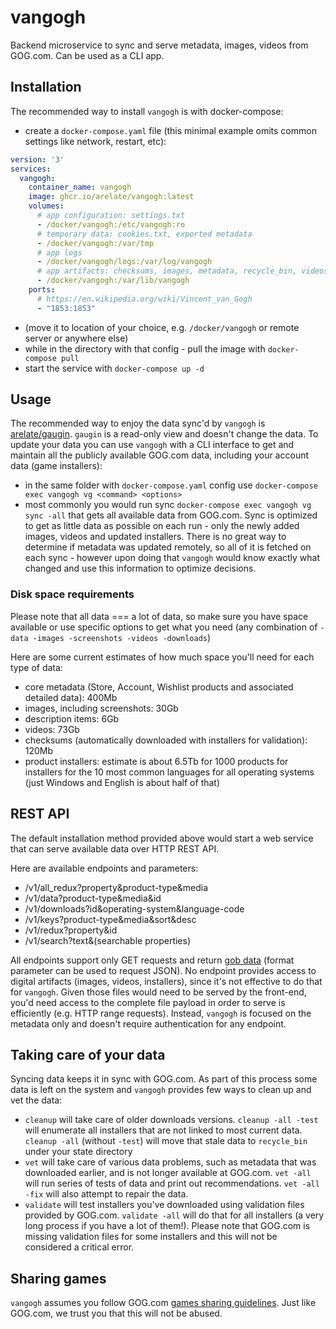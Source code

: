 # vangogh

Backend microservice to sync and serve metadata, images, videos from GOG.com. Can be used as a CLI app.

## Installation

The recommended way to install `vangogh` is with docker-compose:

- create a `docker-compose.yaml` file (this minimal example omits common settings like network, restart, etc):

```yaml
version: '3'
services:
  vangogh:
    container_name: vangogh
    image: ghcr.io/arelate/vangogh:latest
    volumes:
      # app configuration: settings.txt
      - /docker/vangogh:/etc/vangogh:ro
      # temporary data: cookies.txt, exported metadata
      - /docker/vangogh:/var/tmp
      # app logs
      - /docker/vangogh/logs:/var/log/vangogh
      # app artifacts: checksums, images, metadata, recycle_bin, videos
      - /docker/vangogh:/var/lib/vangogh
    ports:
      # https://en.wikipedia.org/wiki/Vincent_van_Gogh
      - "1853:1853"
```
- (move it to location of your choice, e.g. `/docker/vangogh` or remote server or anywhere else)
- while in the directory with that config - pull the image with `docker-compose pull`
- start the service with `docker-compose up -d`

## Usage

The recommended way to enjoy the data sync'd by `vangogh` is [arelate/gaugin](https://github.com/arelate/gaugin). `gaugin` is a read-only view and doesn't change the data. To update your data you can use `vangogh` with a CLI interface to get and maintain all the publicly available GOG.com data, including your account data (game installers):

- in the same folder with `docker-compose.yaml` config use `docker-compose exec vangogh vg <command> <options>`
- most commonly you would run sync `docker-compose exec vangogh vg sync -all` that gets all available data from GOG.com. Sync is optimized to get as little data as possible on each run - only the newly added images, videos and updated installers. There is no great way to determine if metadata was updated remotely, so all of it is fetched on each sync - however upon doing that `vangogh` would know exactly what changed and use this information to optimize decisions.

### Disk space requirements

Please note that all data === a lot of data, so make sure you have space available or use specific options to get what you need (any combination of `-data -images -screenshots -videos -downloads`)

Here are some current estimates of how much space you'll need for each type of data:

- core metadata (Store, Account, Wishlist products and associated detailed data): 400Mb
- images, including screenshots: 30Gb
- description items: 6Gb
- videos: 73Gb
- checksums (automatically downloaded with installers for validation): 120Mb
- product installers: estimate is about 6.5Tb for 1000 products for installers for the 10 most common languages for all operating systems (just Windows and English is about half of that)

## REST API

The default installation method provided above would start a web service that can serve available data over HTTP REST API. 

Here are available endpoints and parameters:

- /v1/all_redux?property&product-type&media
- /v1/data?product-type&media&id
- /v1/downloads?id&operating-system&language-code
- /v1/keys?product-type&media&sort&desc
- /v1/redux?property&id
- /v1/search?text&(searchable properties)

All endpoints support only GET requests and return [gob data](https://go.dev/blog/gob) (format parameter can be used to request JSON). No endpoint provides access to digital artifacts (images, videos, installers), since it's not effective to do that for `vangogh`. Given those files would need to be served by the front-end, you'd need access to the complete file payload in order to serve is efficiently (e.g. HTTP range requests). Instead, `vangogh` is focused on the metadata only and doesn't require authentication for any endpoint.

## Taking care of your data

Syncing data keeps it in sync with GOG.com. As part of this process some data is left on the system and `vangogh` provides few ways to clean up and vet the data:

- `cleanup` will take care of older downloads versions. `cleanup -all -test` will enumerate all installers that are not linked to most current data. `cleanup -all` (without `-test`) will move that stale data to `recycle_bin` under your state directory
- `vet` will take care of various data problems, such as metadata that was downloaded earlier, and is not longer available at GOG.com. `vet -all` will run series of tests of data and print out recommendations. `vet -all -fix` will also attempt to repair the data.
- `validate` will test installers you've downloaded using validation files provided by GOG.com. `validate -all` will do that for all installers (a very long process if you have a lot of them!). Please note that GOG.com is missing validation files for some installers and this will not be considered a critical error. 

## Sharing games

`vangogh` assumes you follow GOG.com [games sharing guidelines](https://support.gog.com/hc/en-us/articles/212184489-Can-I-share-games-with-others-?product=gog). Just like GOG.com, we trust you that this will not be abused.
